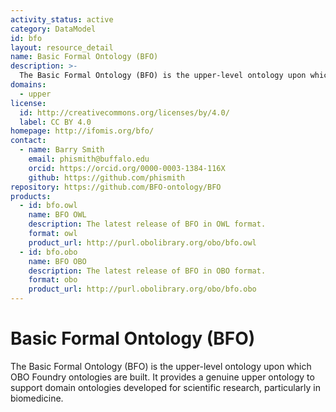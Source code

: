 ```yaml
---
activity_status: active
category: DataModel
id: bfo
layout: resource_detail
name: Basic Formal Ontology (BFO)
description: >-
  The Basic Formal Ontology (BFO) is the upper-level ontology upon which OBO Foundry ontologies are built. It provides a genuine upper ontology to support domain ontologies developed for scientific research, particularly in biomedicine.
domains:
  - upper
license:
  id: http://creativecommons.org/licenses/by/4.0/
  label: CC BY 4.0
homepage: http://ifomis.org/bfo/
contact:
  - name: Barry Smith
    email: phismith@buffalo.edu
    orcid: https://orcid.org/0000-0003-1384-116X
    github: https://github.com/phismith
repository: https://github.com/BFO-ontology/BFO
products:
  - id: bfo.owl
    name: BFO OWL
    description: The latest release of BFO in OWL format.
    format: owl
    product_url: http://purl.obolibrary.org/obo/bfo.owl
  - id: bfo.obo
    name: BFO OBO
    description: The latest release of BFO in OBO format.
    format: obo
    product_url: http://purl.obolibrary.org/obo/bfo.obo
---
```


# Basic Formal Ontology (BFO)

The Basic Formal Ontology (BFO) is the upper-level ontology upon which OBO Foundry ontologies are built. It provides a genuine upper ontology to support domain ontologies developed for scientific research, particularly in biomedicine.